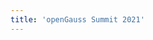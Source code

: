 ```yaml
---
title: 'openGauss Summit 2021'
---
```


<script setup lang="ts">
  import TheSummit from "@/views/summit/summit2021/TheSummit2021.vue"
</script>

<TheSummit />
